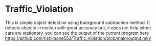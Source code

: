 # Traffic_Violation

This is simple object detection using background subtraction method.
It detects objects in motion with great accuracy but, it does not help when cars are stationary.
you can see the output of the current program here https://github.com/rishimane552/Traffic_Violation/blob/main/output.mkv
